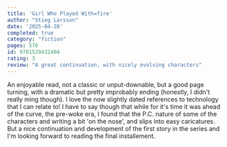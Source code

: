 ```yaml
---
title: 'Girl Who Played With=fire'
author: "Stieg Larsson"
date: '2025-04-28'
completed: true
category: "fiction"
pages: 576
id: 9781529432404
rating: 3
review: "A great continuation, with nicely evolving characters"
---
```

An enjoyable read, not a classic or unput-downable, but a good page turning, with a dramatic but pretty improbably ending (honestly, I didn't really ming though). I love the now slightly dated references to technology that I can relate to! I have to say though that while for it's time it was ahead of the curve, the pre-woke era, I found that the P.C. nature of some of the characters and writing a bit 'on the nose', and slips into easy caricatures. But a nice continuation and development of the first story in the series and I'm looking forward to reading the final installement.
